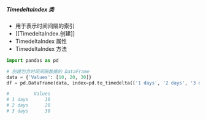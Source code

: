##### TimedeltaIndex 类
- 用于表示时间间隔的索引
- [[TimedeltaIndex.创建]]
- TimedeltaIndex 属性
- TimedeltaIndex 方法
```python
import pandas as pd

# 创建包含时间间隔数据的 DataFrame
data = {'Values': [10, 20, 30]}
df = pd.DataFrame(data, index=pd.to_timedelta(['1 days', '2 days', '3 days']))

#         Values
# 1 days      10
# 2 days      20
# 3 days      30
```